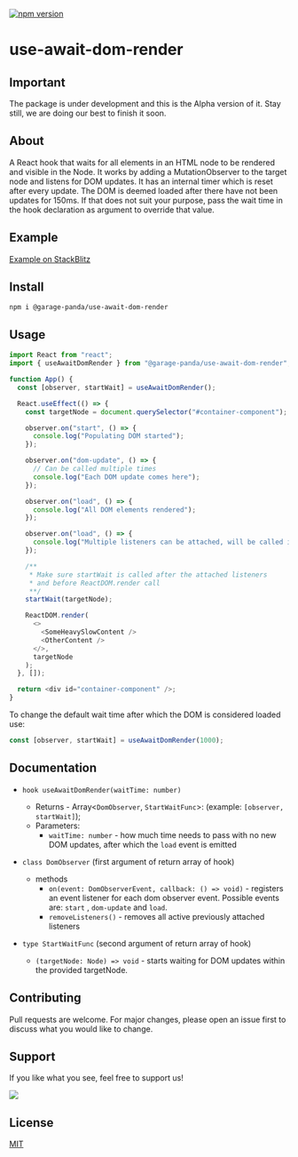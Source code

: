 [![npm version](https://badge.fury.io/js/%40garage-panda%2Fuse-await-dom-render.svg)](https://badge.fury.io/js/%40garage-panda%2Fuse-await-dom-render)

# use-await-dom-render

## Important

The package is under development and this is the Alpha version of it. Stay still, we are doing our best to finish it soon.

## About

A React hook that waits for all elements in an HTML node to be rendered and visible in the Node. It works by adding a MutationObserver to the target node and listens for DOM updates. It has an internal timer which is reset after every update. The DOM is deemed loaded after there have not been updates for 150ms. If that does not suit your purpose, pass the wait time in the hook declaration as argument to override that value.

## Example

[Example on StackBlitz](https://stackblitz.com/edit/react-hdahxp)

## Install

```
npm i @garage-panda/use-await-dom-render
```

## Usage

```typescript
import React from "react";
import { useAwaitDomRender } from "@garage-panda/use-await-dom-render";

function App() {
  const [observer, startWait] = useAwaitDomRender();

  React.useEffect(() => {
    const targetNode = document.querySelector("#container-component");

    observer.on("start", () => {
      console.log("Populating DOM started");
    });

    observer.on("dom-update", () => {
      // Can be called multiple times
      console.log("Each DOM update comes here");
    });

    observer.on("load", () => {
      console.log("All DOM elements rendered");
    });

    observer.on("load", () => {
      console.log("Multiple listeners can be attached, will be called in order.");
    });

    /**
     * Make sure startWait is called after the attached listeners
     * and before ReactDOM.render call
     **/
    startWait(targetNode);

    ReactDOM.render(
      <>
        <SomeHeavySlowContent />
        <OtherContent />
      </>,
      targetNode
    );
  }, []);

  return <div id="container-component" />;
}
```

To change the default wait time after which the DOM is considered loaded use:

```typescript
const [observer, startWait] = useAwaitDomRender(1000);
```

## Documentation

- `hook useAwaitDomRender(waitTime: number)`

  - Returns - Array<`DomObserver`, `StartWaitFunc`>: (example: `[observer, startWait]`);
  - Parameters:
    - `waitTime: number` - how much time needs to pass with no new DOM updates, after which the `load` event is emitted

- `class DomObserver` (first argument of return array of hook)

  - methods
    - `on(event: DomObserverEvent, callback: () => void)` - registers an event listener for each dom observer event. Possible events are: `start` , `dom-update` and `load`.
    - `removeListeners()` - removes all active previously attached listeners

- `type StartWaitFunc` (second argument of return array of hook)
  - `(targetNode: Node) => void` - starts waiting for DOM updates within the provided targetNode.

## Contributing

Pull requests are welcome. For major changes, please open an issue first to discuss what you would like to change.

## Support

If you like what you see, feel free to support us!

<a href="https://www.buymeacoffee.com/garage.panda">
<img src="https://img.buymeacoffee.com/button-api/?text=Buy us a beer&emoji=:beer:&slug=garage.panda&button_colour=FFDD00&font_colour=000000&font_family=Poppins&outline_colour=000000&coffee_colour=ffffff"></a>

## License

[MIT](https://choosealicense.com/licenses/mit/)
